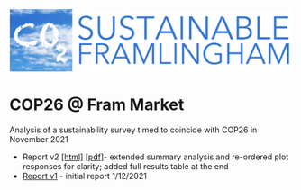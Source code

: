 ![Banner](CO2-LOGO.jpg)

# COP26 @ Fram Market

Analysis of a sustainability survey timed to coincide with COP26 in November 2021

 * Report v2 [[html]](cop26_FramMarket_report_v2.0.html) [[pdf]](cop26_FramMarket_report.pdf)- extended summary analysis and re-ordered plot responses for clarity; added full results table at the end
 * [Report v1](cop26_FramMarket_report_v1.0.html) - initial report 1/12/2021
